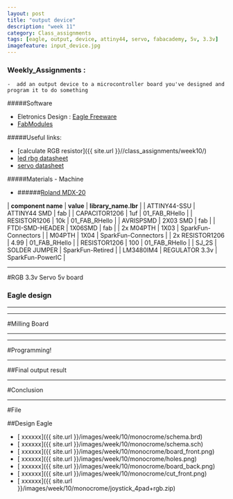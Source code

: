 ```yaml
---
layout: post
title: "output device"
description: "week 11"
category: Class_assignments
tags: [eagle, output, device, attiny44, servo, fabacademy, 5v, 3.3v]
imagefeature: input_device.jpg
---
```


### Weekly_Assignments :

	-  add an output device to a microcontroller board you've designed and program it to do something

#####Software

- Eletronics Design : [Eagle Freeware](http://www.cadsoftusa.com/download-eagle/)
- [FabModules](www.fabmodules.org)

#####Useful links:

- [calculate RGB resistor]({{ site.url }}//class_assignments/week10/)
- [led rbg datasheet](http://media.digikey.com/pdf/Data%20Sheets/CREE%20Power/CLV1A-FKB_Rev5.pdf)
- [servo datasheet]()

#####Materials - Machine

- ######[Roland MDX-20](http://www.rolanddg.com/product/3d/3d/mdx-20_15/mdx-20_15.html)


| **component name** | **value** | **library_name.lbr** |
| ATTINY44-SSU | ATTINY44 SMD | fab |
| CAPACITOR1206 | 1uf | 01_FAB_RHello |
| RESISTOR1206 | 10k | 01_FAB_RHello |
| AVRISPSMD | 2X03 SMD | fab |
| FTDI-SMD-HEADER | 1X06SMD | fab |
| 2x M04PTH | 1X03 | SparkFun-Connectors |
| M04PTH | 1X04 | SparkFun-Connectors |
| 2x RESISTOR1206 | 4.99 | 01_FAB_RHello |
| RESISTOR1206 | 100 | 01_FAB_RHello |
| SJ_2S | SOLDER JUMPER  | SparkFun-Retired |
| LM3480IM4 | REGULATOR 3.3v  | SparkFun-PowerIC |


****

#RGB 3.3v Servo 5v board 

### Eagle design

****




****

#Milling Board 

****



****

#Programming!

****



##Final output result 



 
****

#Conclusion

****



#File

##Design Eagle

- [<i class="fa fa-floppy-o"></i> xxxxxx]({{ site.url }}/images/week/10/monocrome/schema.brd)
- [<i class="fa fa-floppy-o"></i> xxxxxx]({{ site.url }}/images/week/10/monocrome/schema.sch)
- [<i class="fa fa-file-image-o"></i> xxxxxx]({{ site.url }}/images/week/10/monocrome/board_front.png)
- [<i class="fa fa-file-image-o"></i> xxxxxx]({{ site.url }}/images/week/10/monocrome/holes.png)
- [<i class="fa fa-file-image-o"></i> xxxxxx]({{ site.url }}/images/week/10/monocrome/board_back.png)
- [<i class="fa fa-file-image-o"></i> xxxxxx]({{ site.url }}/images/week/10/monocrome/cut_front.png)
- [<i class="fa fa-floppy-o"></i> xxxxxx]({{ site.url }}/images/week/10/monocrome/joystick_4pad+rgb.zip)